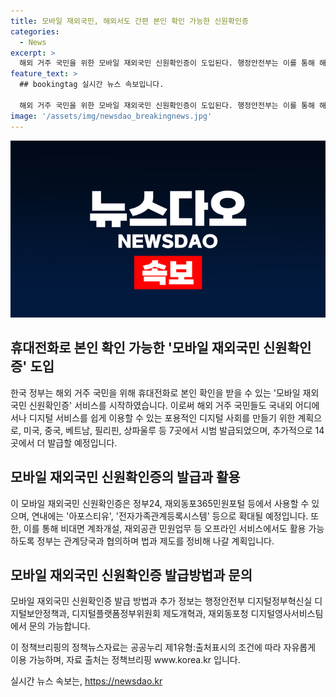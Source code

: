 ```yaml
---
title: 모바일 재외국민, 해외서도 간편 본인 확인 가능한 신원확인증
categories:
  - News
excerpt: >
  해외 거주 국민을 위한 모바일 재외국민 신원확인증이 도입된다. 행정안전부는 이를 통해 해외 거주 국민도 온·오프라인에서 쉽게 본인 확인을 할 수 있게 되며, 해외 거주자를 위한 디지털 사각지대를 해소하고 포용적 디지털 사회를 구현할 계획이다. 시범 발급은 주요 외교관에서 시작되며, 향후 모든 재외공관으로 확대될 예정이다. 또한 이를 통해 비대면 계좌개설 등 금융서비스 및 재외공관 민원업무에도 활용 가능하도록 할 예정이다.
feature_text: >
  ## bookingtag 실시간 뉴스 속보입니다.

  해외 거주 국민을 위한 모바일 재외국민 신원확인증이 도입된다. 행정안전부는 이를 통해 해외 거주 국민도 온·오프라인에서 쉽게 본인 확인을 할 수 있게 되며, 해외 거주자를 위한 디지털 사각지대를 해소하고 포용적 디지털 사회를 구현할 계획이다. 시범 발급은 주요 외교관에서 시작되며, 향후 모든 재외공관으로 확대될 예정이다. 또한 이를 통해 비대면 계좌개설 등 금융서비스 및 재외공관 민원업무에도 활용 가능하도록 할 예정이다.
image: '/assets/img/newsdao_breakingnews.jpg'
---
```


<p><img src="/assets/img/newsdao_breakingnews.jpg" alt="bookingtag 속보" /></p>

<h2 data-ke-size="size26">휴대전화로 본인 확인 가능한 '모바일 재외국민 신원확인증' 도입</h2>

<p>한국 정부는 해외 거주 국민을 위해 휴대전화로 본인 확인을 받을 수 있는 '모바일 재외국민 신원확인증' 서비스를 시작하였습니다. 이로써 해외 거주 국민들도 국내외 어디에서나 디지털 서비스를 쉽게 이용할 수 있는 포용적인 디지털 사회를 만들기 위한 계획으로, 미국, 중국, 베트남, 필리핀, 상파울루 등 7곳에서 시범 발급되었으며, 추가적으로 14곳에서 더 발급할 예정입니다.</p>

<h2 data-ke-size="size26">모바일 재외국민 신원확인증의 발급과 활용</h2>

<p>이 모바일 재외국민 신원확인증은 정부24, 재외동포365민원포털 등에서 사용할 수 있으며, 연내에는 '아포스티유', '전자가족관계등록시스템' 등으로 확대될 예정입니다. 또한, 이를 통해 비대면 계좌개설, 재외공관 민원업무 등 오프라인 서비스에서도 활용 가능하도록 정부는 관계당국과 협의하며 법과 제도를 정비해 나갈 계획입니다.</p>

<h2 data-ke-size="size26">모바일 재외국민 신원확인증 발급방법과 문의</h2>

<p>모바일 재외국민 신원확인증 발급 방법과 추가 정보는 행정안전부 디지털정부혁신실 디지털보안정책과, 디지털플랫폼정부위원회 제도개혁과, 재외동포청 디지털영사서비스팀에서 문의 가능합니다.</p>

<p>이 정책브리핑의 정책뉴스자료는 공공누리 제1유형:출처표시의 조건에 따라 자유롭게 이용 가능하며, 자료 출처는 정책브리핑 www.korea.kr 입니다.</p>
실시간 뉴스 속보는, <a href="https://newsdao.kr" rel="dofollow">https://newsdao.kr</a>


